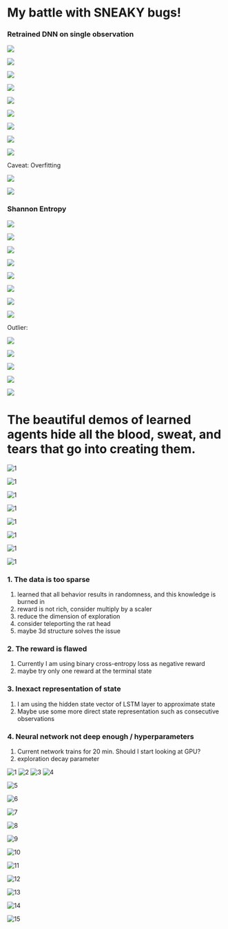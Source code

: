 # My battle with SNEAKY bugs!

### Retrained DNN on single observation

![](images/modified_reward_training.png)

![](images/modified_reward1.png)

![](images/modified_reward2.png)

![](images/modified_reward3.png)

![](images/modified_reward4.png)

![](images/modified_reward5.png)

![](images/modified_reward6.png)

![](images/modified_reward7.png)

![](images/modified_reward8.png)

Caveat: Overfitting

![](images/reward_loss.png)

![](images/overfitting1.png)

### Shannon Entropy

![](images/converged_shannon1.png)

![](images/converged_shannon2.png)

![](images/converged_shannon3.png)

![](images/converged_shannon4.png)

![](images/converged_shannon5.png)

![](images/converged_shannon6.png)

![](images/converged_shannon7.png)

![](images/shannon_result1.png)

Outlier:

![](images/outlier1.png)

![](images/outlier2.png)

![](images/outlier3.png)

![](images/outlier4.png)

![](images/shannon_result2.png)







# The beautiful demos of learned agents hide all the blood, sweat, and tears that go into creating them.

![1](images/dqn_somewhat_converging.png)

![1](images/learn_to_stay.png)

![1](images/explore1.png)

![1](images/explore2.png)

![1](images/explore3.png)

![1](images/test1.png)

![1](images/test2.png)

![1](images/test3.png)

### 1. The data is too sparse

1. learned that all behavior results in randomness, and this knowledge is burned in
2. reward is not rich, consider multiply by a scaler
3. reduce the dimension of exploration
4. consider teleporting the rat head
5. maybe 3d structure solves the issue

### 2. The reward is flawed

1. Currently I am using binary cross-entropy loss as negative reward
2. maybe try only one reward at the terminal state

### 3. Inexact representation of state

1. I am using the hidden state vector of LSTM layer to approximate state
2. Maybe use some more direct state representation such as consecutive observations

### 4. Neural network not deep enough / hyperparameters

1. Current network trains for 20 min. Should I start looking at GPU?
2. exploration decay parameter


![1](images/tri_5.png)
![2](images/tri_10.png)
![3](images/hex_5.png)
![4](images/hex_10.png)

![5](images/train1.png)

![6](images/pred1.png)

![7](images/train2.png)

![8](images/pred2.png)

![9](images/pred3.png)

![10](images/pred4.png)

![11](images/pred5.png)

![12](images/pred6.png)

![13](images/lstm_states.png)

![14](images/hex_102_1.png)

![15](images/hex_102_2.png)
<!-- ![5](images/tri_5.png) -->
